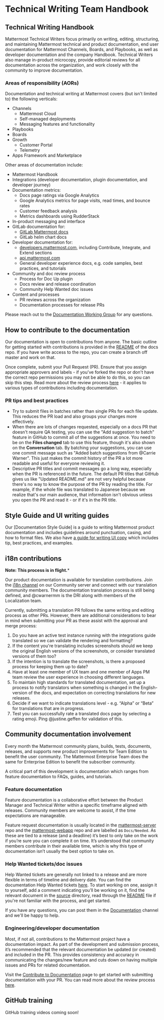 # Technical Writing Team Handbook

## Technical Writing Handbook

Mattermost Technical Writers focus primarily on writing, editing, structuring, and maintaining Mattermost technical and product documentation, end user documentation for Mattermost Channels, Boards, and Playbooks, as well as developer documentation and the company Handbook. Technical Writers also manage in-product microcopy, provide editorial reviews for all documentation across the organization, and work closely with the community to improve documentation.

### Areas of responsibility \(AORs\)

Documentation and technical writing at Mattermost covers \(but isn't limited to\) the following verticals:

* Channels
  * Mattermost Cloud
  * Self-managed deployments
  * Messaging features and functionality
* Playbooks
* Boards
* Growth
  * Customer Portal
  * Telemetry
* Apps Framework and Marketplace

Other areas of documentation include:

* Mattermost Handbook
* Integrations \(developer documentation, plugin documentation, and developer journey\)
* Documentation metrics:
  * Docs page ratings via Google Analytics
  * Google Analytics metrics for page visits, read times, and bounce rates
  * Customer feedback analysis
  * Metrics dashboards using RudderStack
* In-product messaging and interface
* GitLab documentation for:
  * [GitLab Mattermost docs](https://docs.gitlab.com/omnibus/gitlab-mattermost/%20)
  * GitLab helm chart docs
* Developer documentation for:
  * [developers.mattermost.com](https://developers.mattermost.com), including Contribute, Integrate, and Extend sections
  * [api.mattermost.com](https://api.mattermost.com)
  * General developer experience docs, e.g. code samples, best practices, and tutorials
* Community and doc review process
  * Process for Doc Up plugin
  * Docs review and release coordination
  * Community Help Wanted doc issues
* Content and processes
  * PR reviews across the organization
  * Documentation processes for release PRs

Please reach out to the [Documentation Working Group](https://community.mattermost.com/private-core/channels/dwg-documentation-working-group) for any questions.

## How to contribute to the documentation

Our documentation is open to contributions from anyone. The basic outline for getting started with contributions is provided in the [README](https://github.com/mattermost/docs/blob/master/README.md) of the docs repo. If you have write access to the repo, you can create a branch off master and work on that.

Once complete, submit your Pull Request \(PR\). Ensure that you assign appropriate approvers and labels - if you've forked the repo or don't have the correct repo permissions you may not be able to do this, so you can skip this step. Read more about the review process [here](https://developers.mattermost.com/contribute/getting-started/code-review) - it applies to various types of contributions including documentation.

### PR tips and best practices

* Try to submit files in batches rather than single PRs for each file update. This reduces the PR load and also groups your changes more effectively.
* When there are lots of changes requested, especially on a docs PR that doesn't require QA testing, you can use the "Add suggestion to batch" feature in GitHub to commit all of the suggestions at once. You need to be on the **Files changed** tab to use this feature, though it's also shown on the **Conversation** tab. By batching your suggestions, you can use one commit message such as "Added batch suggestions from @Carrie Warner". This just makes the commit history of the PR a lot more readable and useful for everyone reviewing it.
* Descriptive PR titles and commit messages go a long way, especially when the PR is referenced in the future. The default PR titles that GitHub gives us like "Updated README.md" are not very helpful because there's no way to know the purpose of the PR by reading the title. For example, if the whole file was translated to Japanese because we realize that's our main audience, that information isn't obvious unless you open the PR and read it - or if it's in the PR title.

## Style Guide and UI writing guides

Our [Documentation Style Guide] is a guide to writing Mattermost product documentation and includes guidelines around punctuation, casing, and how to format files. We also have [a guide for writing UI copy](https://handbook.mattermost.com/operations/research-and-development/product/development-process/user-interface-text-guidelines) which includes tip, best practices, and examples.

## i18n contributions

**Note: This process is in flight.***

Our product documentation is available for translation contributions. Join the [i18n channel](https://community.mattermost.com/core/channels/localization) on our Community server and connect with our translation community members. The documentation translation process is still being defined, and @cwarnermm is the DRI along with members of the Localization team.

Currently, submitting a translation PR follows the same writing and editing process as other PRs. However, there are additional considerations to bear in mind when submitting your PR as these assist with the approval and merge process:

1. Do you have an active test instance running with the integrations guide translated so we can validate the rendering and formatting?
2. If the content you're translating includes screenshots should we keep the original English versions of the screenshots, or consider translated versions of them too?
3. If the intention is to translate the screenshots, is there a proposed process for keeping them up to date?
4. Have at least one member of UX team and one member of Apps PM team review the user experience in choosing different languages.
5. To maintain high standards for translated documentation, set up a process to notify translators when something is changed in the English-version of the docs, and expectation on correcting translations for new releases.
6. Decide if we want to indicate translations level - e.g. “Alpha” or “Beta” for translations that are in progress.
7. Test you can successfully rate a translated docs page by selecting a rating emoji. Ping @justine.geffen for validation of this.

## Community documentation involvement

Every month the Mattermost community plans, builds, tests, documents, releases, and supports new product improvements for Team Edition to benefit the user community. The Mattermost Enterprise Team does the same for Enterprise Edition to benefit the subscriber community.

A critical part of this development is documentation which ranges from feature documentation to FAQs, guides, and tutorials.

### Feature documentation

Feature documentation is a collaborative effort between the Product Manager and Technical Writer within a specific timeframe aligned with releases. Community members are welcome to assist, if the time expectations are manageable.

Feature request documentation is usually located in the [mattermost-server](https://github.com/mattermost/mattermost-server/issues?q=is%3Aopen+is%3Aissue+label%3ADocs%2FNeeded) repo and the [mattermost-webapp](https://github.com/mattermost/mattermost-webapp/pulls?q=is%3Aopen+is%3Apr+label%3ADocs%2FNeeded) repo and are labelled as `Docs/Needed`. As these are tied to a release \(and a deadline\) it’s best to only take on the work if you’re sure you can complete it on time. It’s understood that community members contribute in their available time, which is why this type of documentation isn’t usually the best option to take on.

### Help Wanted tickets/doc issues

Help Wanted tickets are generally not linked to a release and are more flexible in terms of timeline and delivery date. You can find the documentation Help Wanted tickets [here](https://github.com/mattermost/docs/labels/Help%20Wanted). To start working on one, assign it to yourself, add a comment indicating you’ll be working on it, find the relevant document in the [source](https://github.com/mattermost/docs/tree/master/source) directory, read through the [README](https://github.com/mattermost/docs/blob/master/README.md) file if you're not familiar with the process, and get started.

If you have any questions, you can post them in the [Documentation](https://community.mattermost.com/core/channels/documentation) channel and we'll be happy to help.

### Engineering/developer documentation

Most, if not all, contributions to the Mattermost project have a documentation impact. As part of the development and submission process, it’s recommended that the relevant documentation be updated \(or created\) and included in the PR. This provides consistency and accuracy in communicating the changes/new feature and cuts down on having multiple issues and PRs for related documentation.

Visit the [Contribute to Documentation](https://handbook.mattermost.com/operations/operations/publishing/publishing-guidelines/voice-tone-and-writing-style-guidelines/submitting-documentation-with-your-pr) page to get started with submitting documentation with your PR. You can read more about the review process [here](https://developers.mattermost.com/contribute/getting-started/code-review).

## GitHub training

GitHub training videos coming soon!
